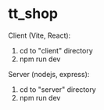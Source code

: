 # tt_shop
Client (Vite, React):
1. cd to "client" directory
2. npm run dev

Server (nodejs, express):
1. cd to "server" directory
2. npm run dev


